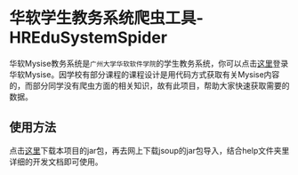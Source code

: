 # 华软学生教务系统爬虫工具-HREduSystemSpider
华软Mysise教务系统是`广州大学华软软件学院`的学生教务系统，你可以点击[这里](http://class.sise.com.cn:7001/sise/login.jsp)登录华软Mysise。因学校有部分课程的课程设计是用代码方式获取有关Mysise内容的，而部分同学没有爬虫方面的相关知识，故有此项目，帮助大家快速获取需要的数据。<br>

## 使用方法
点击[这里](https://github.com/guaguaguaxia/HREduSystemSpider/releases)下载本项目的jar包，再去网上下载jsoup的jar包导入，结合help文件夹里详细的开发文档即可使用。

